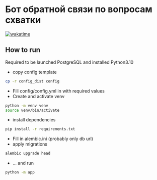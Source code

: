 # Бот обратной связи по вопросам схватки
[![wakatime](https://wakatime.com/badge/github/bomzheg/welcome_shvatka.svg)](https://wakatime.com/badge/github/bomzheg/welcome_shvatka)

## How to run

Required to be launched PostgreSQL and installed Python3.10

* copy config template
```bash
cp -r config_dist config
```
* Fill config/config.yml in with required values 
* Create and activate venv
```bash
python -m venv venv
source venv/bin/activate
```
* install dependencies
```bash
pip install -r requirements.txt
```
* Fill in alembic.ini (probably only db url)
* apply migrations
```bash
alembic upgrade head
```
* ... and run
```bash
python -m app
```
